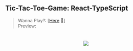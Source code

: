 ## Tic-Tac-Toe-Game: React-TypeScript

> Wanna Play?: [<a href = "https://ts-tictactoe.netlify.app/">Here</a> 👀]<br>
> Preview:

<h1 align="center">
  <img src="/assets/ss.png"/>
</h1>
